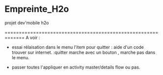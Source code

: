﻿Empreinte_H2o
=============

projet dev'mobile h2o

=============================================================
A voir :
- essai rélaisation dans le menu l'item pour quitter : aide d'un code trouver sur internet.
:quitter marche avec un bouton , marche pas dans le menu.

- passer toutes l'appliquer en activity master/details flow ou pas.
